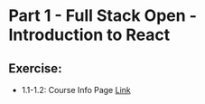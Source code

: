 # Part 1 - Full Stack Open - Introduction to React

## Exercise:
* 1.1-1.2: Course Info Page [Link](https://fullstackopen.com/en/part1/introduction_to_react#exercises-1-1-1-2)
